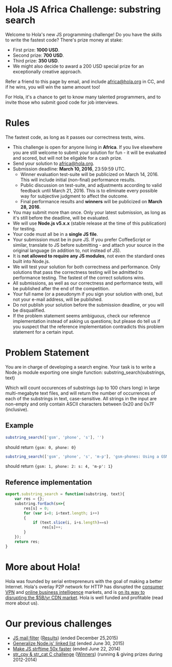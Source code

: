 # Hola JS Africa Challenge: substring search

Welcome to Hola's new JS programming challenge! Do you have the skills to write the fastest code? There's prize money at stake:

* First prize: **1000 USD**.
* Second prize: **700 USD**.
* Third prize: **350 USD**.
* We might also decide to award a 200 USD special prize for an exceptionally creative approach.

Refer a friend to this page by email, and include africa@hola.org in CC, and if he wins, you will win the same amount too!

For Hola, it's a chance to get to know many talented programmers, and to invite those who submit good code for job interviews.

# Rules

The fastest code, as long as it passes our correctness tests, wins.

* This challenge is open for anyone living in **Africa**.
  If you live elsewhere you are still
  welcome to submit your solution for fun - it will be evaluated and scored,
  but will not be eligable for a cash prize.
* Send your solution to africa@hola.org.
* Submission deadline: **March 10, 2016**, 23:59:59 UTC.
  * Winner evaluation test-suite will be publicized on March 14, 2016.
    This will include initial (non-final) performance results.
  * Public discussion on test-suite, and adjustments according to valid feedback until March 21, 2016.
    This is to eliminate every possible way for subjective judgment to affect the outcome.
  * Final performance results and **winners** will be publicized on **March 28, 2016**.
* You may submit more than once. Only your latest submission, as long as it's still before the deadline, will be evaluated.
* We will use **Node.js v5.x.x** (stable release at the time of this publication) for testing.
* Your code must all be in a **single JS file**.
* Your submission must be in pure JS. If you prefer CoffeeScript or similar, translate to JS before submitting -
  and attach your source in the original language (in addition to, not instead of JS).
* It is **not allowed to require any JS modules**, not even the standard ones built into Node.js.
* We will test your solution for both correctness and performance. Only solutions that pass the correctness
  testing will be admitted to performance testing. The fastest of the correct solutions wins.
* All submissions, as well as our correctness and performance tests, will be published after the end
  of the competition.
* Your full name (or a pseudonym if you sign your solution with one), but not your e-mail address,
  will be published.
* Do not publish your solution before the submission deadline, or you will be disqualified.
* If the problem statement seems ambiguous, check our reference implementation instead of asking
  us questions; but please do tell us if you suspect that the reference implementation
  contradicts this problem statement for a certain input.

# Problem Statement

You are in charge of developing a search engine. Your task is to write a Node.js module exporting one single function:
substring_search(substrings, text)

Which will count occurences of substrings (up to 100 chars long) in large multi-megabyte text files,
and will return the number of occurrences of each of the substrings in text, case-sensitive.
All strings in the input are non-empty and only contain ASCII characters between 0x20 and 0x7F (inclusive).

## Example
```javascript
substring_search(['gsm', 'phone', 's'], '')
```
should return `{gsm: 0, phone: 0}`

```javascript
substring_search(['gsm', 'phone', 's', 'm-p'], 'gsm-phones: Using a GSM phone in USA may be problematic')
```
should return `{gsm: 1, phone: 2: s: 4, 'm-p': 1}`

## Reference implementation
```javascript
export.substring_search = function(substring, text){
    var res = {};
    substring.forEach(s=>{
        res[s] = 0;
        for (var i=0; i<text.length; i++)
        {
            if (text.slice(i, i+s.length)==s)
                res[s]++;
        }
    });
    return res;
}
```

# More about Hola!

Hola was founded by serial entrepreneurs with the goal of making a better Internet.
Hola's overlay P2P network for HTTP has disrupted the [consumer VPN](http://hola.org)
and [online business intelligence](http://luminati.io) markets,
and is [on its way to disrupting the $5B/yr CDN market](http://holacdn.com).
Hola is well funded and profitable (read more about us).

# Our previous challenges

* [JS mail filter](http://hola.org/challenge_mail_filter)
  ([Results](https://github.com/hola/challenge_mail_filter)) (ended December 25,2015)
* [Generalize Node.js' linked list](https://github.com/hola/challenge_linked_list) (ended June 30, 2015)
* [Make JS strftime 50x faster](https://github.com/hola/challenge_strftime) (ended June 22, 2014)
* [str_cpy & str_cat C challenge](http://hola.org/challenge_c) ([Winners](http://hola.org/winners)) (running & giving prizes during 2012-2014)

